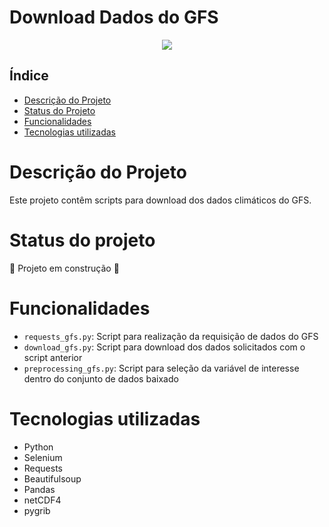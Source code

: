 # Download Dados do GFS

<p align="center">
<img src="https://img.shields.io/github/stars/duartejr/gfs_download.git?style=social"/>
</p>

## Índice 

* [Descrição do Projeto](#descrição-do-projeto)
* [Status do Projeto](#status-do-Projeto)
* [Funcionalidades](#funcionalidades)
* [Tecnologias utilizadas](#tecnologias-utilizadas)

# Descrição do Projeto
Este projeto contêm scripts para download dos dados climáticos do GFS.

# Status do projeto

:construction: Projeto em construção :construction:

# Funcionalidades
- `requests_gfs.py`: Script para realização da requisição de dados do GFS
- `download_gfs.py`: Script para download dos dados solicitados com o script anterior
- `preprocessing_gfs.py`: Script para seleção da variável de interesse dentro do conjunto de dados baixado

# Tecnologias utilizadas

* Python
* Selenium
* Requests
* Beautifulsoup
* Pandas
* netCDF4
* pygrib

